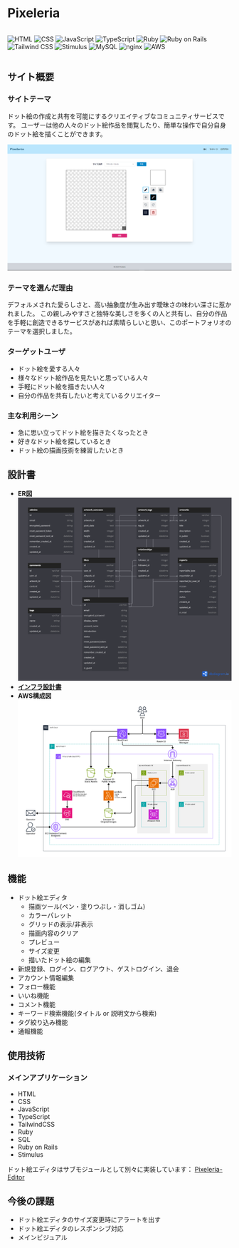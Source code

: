 # Pixeleria

<div style="display: flex; gap: 0.25rem;">

  ![HTML](https://img.shields.io/badge/HTML-%23E34F26?logo=html5&logoColor=%23e5e7eb "HTML")
  ![CSS](https://img.shields.io/badge/CSS-%231572B6?logo=css3&logoColor=%23e5e7eb "CSS")
  ![JavaScript](https://img.shields.io/badge/JavaScript-%23323230?logo=javascript "JavaScript")
  ![TypeScript](https://img.shields.io/badge/TypeScript-%233178C6?logo=typescript&logoColor=%23FFFFFF "TypeScript")
  ![Ruby](https://img.shields.io/badge/Ruby-%23CC342D?logo=ruby "Ruby")
  ![Ruby on Rails](https://img.shields.io/badge/Ruby%20on%20Rails-%23D30001?logo=rubyonrails "Ruby on Rails")
  ![Tailwind CSS](https://img.shields.io/badge/Tailwind%20CSS-%23334155?logo=tailwindcss "Tailwind CSS")
  ![Stimulus](https://img.shields.io/badge/Stimulus-%2377E8B9?logo=stimulus&logoColor=%23000000 "Stimulus")
  ![MySQL](https://img.shields.io/badge/MySQL-%234479A1?logo=mysql&logoColor=%23ffffff "MySQL")
  ![nginx](https://img.shields.io/badge/nginx-%234479A1?logo=nginx&logoColor=%23ffffff "nginx")
  ![AWS](https://img.shields.io/badge/AWS-%23232F3E?logo=amazonaws&logoColor=%23FF9900 "AWS")

</div>

## サイト概要

### サイトテーマ

ドット絵の作成と共有を可能にするクリエイティブなコミュニティサービスです。
ユーザーは他の人々のドット絵作品を閲覧したり、簡単な操作で自分自身のドット絵を描くことができます。

![エディタのスクリーンショット](https://raw.githubusercontent.com/3-masato/Pixeleria/main/application_spec/assets/screenshot_v2.png "エディタのスクリーンショット")

### テーマを選んだ理由

デフォルメされた愛らしさと、高い抽象度が生み出す曖昧さの味わい深さに惹かれました。
この親しみやすさと独特な美しさを多くの人と共有し、自分の作品を手軽に創造できるサービスがあれば素晴らしいと思い、このポートフォリオのテーマを選択しました。

### ターゲットユーザ

- ドット絵を愛する人々
- 様々なドット絵作品を見たいと思っている人々
- 手軽にドット絵を描きたい人々
- 自分の作品を共有したいと考えているクリエイター

### 主な利用シーン

- 急に思い立ってドット絵を描きたくなったとき
- 好きなドット絵を探しているとき
- ドット絵の描画技術を練習したいとき

## 設計書

- **ER図**
  ![PixeleriaのER図](https://raw.githubusercontent.com/3-masato/Pixeleria/main/application_spec/assets/Pixeleria_ER_diagram_v3.png "ER図")
- **[インフラ設計書](https://docs.google.com/spreadsheets/d/1w5kE9Cck15UpGISQLlzqqJhV8B3wSsnTW6B9j5wE2uQ/edit#gid=0)**
- **AWS構成図**
  ![AWS構成図](https://raw.githubusercontent.com/3-masato/Pixeleria/main/application_spec/assets/AWS%20Network%20Diagram.png "AWS構成図")

## 機能

- ドット絵エディタ
  - 描画ツール(ペン・塗りつぶし・消しゴム)
  - カラーパレット
  - グリッドの表示/非表示
  - 描画内容のクリア
  - プレビュー
  - サイズ変更
  - 描いたドット絵の編集
- 新規登録、ログイン、ログアウト、ゲストログイン、退会
- アカウント情報編集
- フォロー機能
- いいね機能
- コメント機能
- キーワード検索機能(タイトル or 説明文から検索)
- タグ絞り込み機能
- 通報機能

## 使用技術

### メインアプリケーション

- HTML
- CSS
- JavaScript
- TypeScript
- TailwindCSS
- Ruby
- SQL
- Ruby on Rails
- Stimulus

ドット絵エディタはサブモジュールとして別々に実装しています：
[Pixeleria-Editor](https://github.com/3-masato/Pixeleria-Editor)

## 今後の課題

- ドット絵エディタのサイズ変更時にアラートを出す
- ドット絵エディタのレスポンシブ対応
- メインビジュアル
